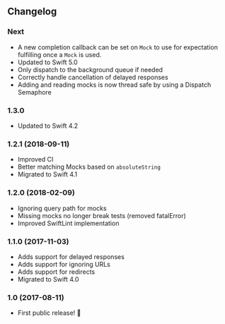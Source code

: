 ## Changelog

### Next
- A new completion callback can be set on `Mock` to use for expectation fulfilling once a `Mock` is used.
- Updated to Swift 5.0
- Only dispatch to the background queue if needed
- Correctly handle cancellation of delayed responses
- Adding and reading mocks is now thread safe by using a Dispatch Semaphore

### 1.3.0
- Updated to Swift 4.2

### 1.2.1 (2018-09-11)
- Improved CI
- Better matching Mocks based on `absoluteString`
- Migrated to Swift 4.1

### 1.2.0 (2018-02-09)
- Ignoring query path for mocks
- Missing mocks no longer break tests (removed fatalError)
- Improved SwiftLint implementation

### 1.1.0 (2017-11-03)
- Adds support for delayed responses
- Adds support for ignoring URLs
- Adds support for redirects
- Migrated to Swift 4.0

### 1.0 (2017-08-11)

- First public release! 🎉
